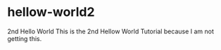 # hellow-world2
2nd Hello World
This is the 2nd Hellow World Tutorial because I am not getting this. 

